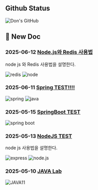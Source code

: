 ## Github Status
![Don's GitHub](https://github-readme-stats.vercel.app/api?username=kos5667&show_icons=true&theme=highcontrast)

## 📝 New Doc
### 2025-06-12 [Node.js와 Redis 사용법](https://github.com/kos5667/next.js-tech-blog/blob/main/posts/Redis/2025-06-12-Node_With_Redis.md)
node js 와 Redis 사용법을 설명한다.

![redis](https://img.shields.io/badge/redis-FF4438?style=flat&logoColor=white&logo=redis)
![node](https://img.shields.io/badge/node-4a6117?style=flat&logoColor=white&logo=undefined)

### 2025-06-11 [Spring TEST!!!!](https://github.com/kos5667/next.js-tech-blog/blob/main/posts/Java/Spring/2025-06-11-Spring_Test.md)
![spring](https://img.shields.io/badge/spring-6DB33F?style=flat&logoColor=white&logo=spring)
![java](https://img.shields.io/badge/java-354c07?style=flat&logoColor=white&logo=undefined)

### 2025-05-15 [SpringBoot TEST](https://github.com/kos5667/next.js-tech-blog/blob/main/posts/Java/Spring/2025-05-15-SpringBoot-Test.md)
![spring boot](https://img.shields.io/badge/spring%20boot-6DB33F?style=flat&logoColor=white&logo=springboot)

### 2025-05-13 [NodeJS TEST](https://github.com/kos5667/next.js-tech-blog/blob/main/posts/NodeJS/2025-05-13-Nodejs-test.md)
node js 사용법을 설명한다.

![express](https://img.shields.io/badge/express-000000?style=flat&logoColor=white&logo=express)
![node.js](https://img.shields.io/badge/node.js-5FA04E?style=flat&logoColor=white&logo=nodedotjs)

### 2025-05-10 [JAVA Lab](https://github.com/kos5667/next.js-tech-blog/blob/main/posts/Java/2025-05-10-Java-test.md)
![JAVA11](https://img.shields.io/badge/JAVA11-8b31b5?style=flat&logoColor=white&logo=undefined)

